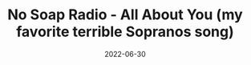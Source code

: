 ---
title: "No Soap Radio - All About You (my favorite terrible Sopranos song)"
like-of: https://www.youtube.com/watch?v=bGnr4kb6NlI&list=PLzWy9cyT8BF360LotJmSajHg1M_Cw0aUW
date: "2022-06-30"
---